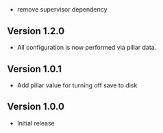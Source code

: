 ##

* remove supervisor dependency

## Version 1.2.0

* All configuration is now performed via pillar data.

## Version 1.0.1

* Add pillar value for turning off save to disk

## Version 1.0.0

* Initial release
